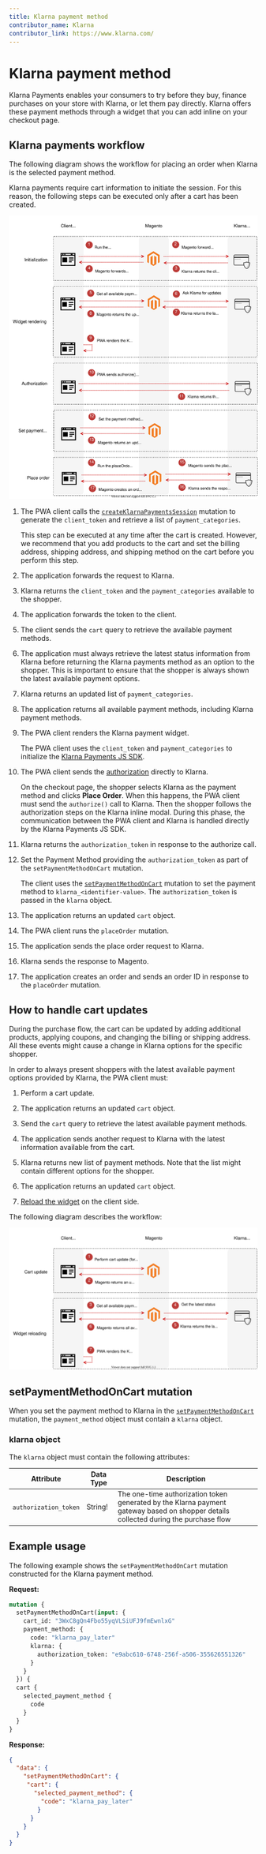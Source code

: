 ```yaml
---
title: Klarna payment method
contributor_name: Klarna
contributor_link: https://www.klarna.com/
---
```


# Klarna payment method

Klarna Payments enables your consumers to try before they buy, finance purchases on your store with Klarna, or let them pay directly. Klarna offers these payment methods through a widget that you can add inline on your checkout page.

## Klarna payments workflow

The following diagram shows the workflow for placing an order when Klarna is the selected payment method.

Klarna payments require cart information to initiate the session. For this reason, the following steps can be executed only after a cart has been created.

![Klarna payments sequence diagram](../../_images/graphql/klarna-payments.svg)

1. The PWA client calls the [`createKlarnaPaymentsSession`](../schema/checkout/mutations/create-klarna-payments-session.md) mutation to generate the `client_token` and retrieve a list of `payment_categories`.

   This step can be executed at any time after the cart is created. However, we recommend that you add products to the cart and set the billing address, shipping address, and shipping method on the cart before you perform this step.

1. The application forwards the request to Klarna.

1. Klarna returns the `client_token` and the `payment_categories` available to the shopper.

1. The application forwards the token to the client.

1. The client sends the `cart` query to retrieve the available payment methods.

1. The application must always retrieve the latest status information from Klarna before returning the Klarna payments method as an option to the shopper. This is important to ensure that the shopper is always shown the latest available payment options.

1. Klarna returns an updated list of `payment_categories`.

1. The application returns all available payment methods, including Klarna payment methods.

1. The PWA client renders the Klarna payment widget.

   The PWA client uses the `client_token` and `payment_categories` to initialize the [Klarna Payments JS SDK](https://developers.klarna.com/documentation/klarna-payments/javascript-sdk/).

1. The PWA client sends the [authorization](https://developers.klarna.com/documentation/klarna-payments/single-call-descriptions/authorize-the-purchase/) directly to Klarna.

   On the checkout page, the shopper selects Klarna as the payment method and clicks **Place Order**. When this happens, the PWA client must send the `authorize()` call to Klarna. Then the shopper follows the authorization steps on the Klarna inline modal. During this phase, the communication between the PWA client and Klarna is handled directly by the Klarna Payments JS SDK.

1. Klarna returns the `authorization_token` in response to the authorize call.

1. Set the Payment Method providing the `authorization_token` as part of the `setPaymentMethodOnCart` mutation.

   The client uses the [`setPaymentMethodOnCart`](../schema/cart/mutations/set-payment-method.md) mutation to set the payment method to `klarna_<identifier-value>`. The `authorization_token` is passed in the `klarna` object.

1. The application returns an updated `cart` object.

1. The PWA client runs the `placeOrder` mutation.

1. The application sends the place order request to Klarna.

1. Klarna sends the response to Magento.

1. The application creates an order and sends an order ID in response to the `placeOrder` mutation.

## How to handle cart updates

During the purchase flow, the cart can be updated by adding additional products, applying coupons, and changing the billing or shipping address. All these events might cause a change in Klarna options for the specific shopper.

In order to always present shoppers with the latest available payment options provided by Klarna, the PWA client must:

1. Perform a cart update.

1. The application returns an updated `cart` object.

1. Send the `cart` query to retrieve the latest available payment methods.

1. The application sends another request to Klarna with the latest information available from the cart.

1. Klarna returns new list of payment methods. Note that the list might contain different options for the shopper.

1. The application returns an updated `cart` object.

1. [Reload the widget](https://developers.klarna.com/documentation/klarna-payments/single-call-descriptions/load-klarna-payments/) on the client side.

The following diagram describes the workflow:

![Klarna payments cart updates sequence diagram](../../_images/graphql/klarna-payments-cart-updates.svg)

## setPaymentMethodOnCart mutation

When you set the payment method to Klarna in the [`setPaymentMethodOnCart`](../schema/cart/mutations/set-payment-method.md) mutation, the `payment_method` object must contain a `klarna` object.

### klarna object

The `klarna` object must contain the following attributes:

Attribute |  Data Type | Description
--- | --- | ---
`authorization_token` | String! | The one-time authorization token generated by the Klarna payment gateway based on shopper details collected during the purchase flow

## Example usage

The following example shows the  `setPaymentMethodOnCart` mutation constructed for the Klarna payment method.

**Request:**

```graphql
mutation {
  setPaymentMethodOnCart(input: {
    cart_id: "3WxC8gQn4Fbo55yqVLSiUFJ9fmEwnlxG"
    payment_method: {
      code: "klarna_pay_later"
      klarna: {
        authorization_token: "e9abc610-6748-256f-a506-355626551326"
      }
    }
  }) {
  cart {
    selected_payment_method {
      code
    }
  }
}
```

**Response:**

```json
{
  "data": {
    "setPaymentMethodOnCart": {
     "cart": {
       "selected_payment_method": {
         "code": "klarna_pay_later"
        }
      }
    }
  }
}
```
